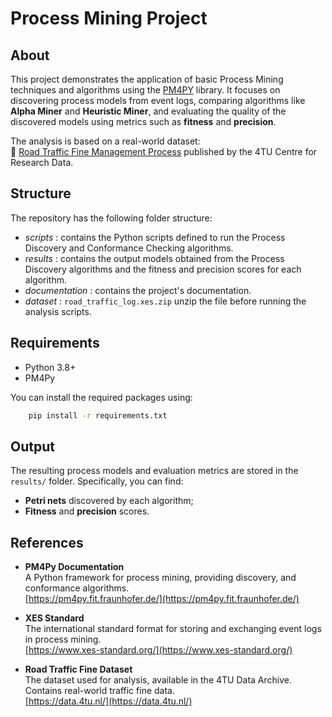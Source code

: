 # Process Mining Project

## About

This project demonstrates the application of basic Process Mining techniques and algorithms using the [PM4PY](https://pm4py.fit.fraunhofer.de) library. It focuses on discovering process models from event logs, comparing algorithms like **Alpha Miner** and **Heuristic Miner**, and evaluating the quality of the discovered models using metrics such as **fitness** and **precision**.

The analysis is based on a real-world dataset:  
📁 [Road Traffic Fine Management Process](https://data.4tu.nl/articles/dataset/Road_Traffic_Fine_Management_Process/12683249) published by the 4TU Centre for Research Data.

## Structure

The repository has the following folder structure:

- _scripts_ : contains the Python scripts defined to run the Process Discovery and Conformance Checking algorithms.
- _results_ : contains the output models obtained from the Process Discovery algorithms and the fitness and precision scores for each algorithm.
- _documentation_ : contains the project's documentation.
- _dataset_ : `road_traffic_log.xes.zip` unzip the file before running the analysis scripts.

## Requirements
- Python 3.8+
- PM4Py

You can install the required packages using:

```bash
    pip install -r requirements.txt
```

## Output
The resulting process models and evaluation metrics are stored in the `results/` folder. Specifically, you can find:

- **Petri nets** discovered by each algorithm;
- **Fitness** and **precision** scores.

## References
- **PM4Py Documentation**  
  A Python framework for process mining, providing discovery, and conformance algorithms.  
  [https://pm4py.fit.fraunhofer.de/](https://pm4py.fit.fraunhofer.de/)

- **XES Standard**  
  The international standard format for storing and exchanging event logs in process mining.  
  [https://www.xes-standard.org/](https://www.xes-standard.org/)

- **Road Traffic Fine Dataset**  
  The dataset used for analysis, available in the 4TU Data Archive. Contains real-world traffic fine data.  
  [https://data.4tu.nl/](https://data.4tu.nl/)
